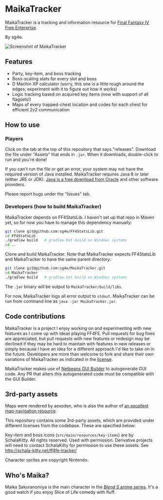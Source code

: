 # MaikaTracker

MaikaTracker is a tracking and information resource for [Final Fantasy IV Free Enterprise](http://ff4fe.com).

By sg4e.

![Screenshot of MaikaTracker](MaikaTracker-screenshot.png)

## Features

* Party, key-item, and boss tracking
* Boss-scaling stats for every slot and boss
* D Machin XP calculator (sorry, this one is a little rough around the edges; experiment with it to figure out how it works)
* Logic tracking based on acquired key items (now with support of all flagsets!)
* Maps of every trapped-chest location and codes for each chest for efficient 2v2 communication

## How to use

### Players

Click on the tab at the top of this repository that says "releases". Download the file under "Assets" that ends in `.jar`. When it downloads, double-click to run and you're done!

If you can't run the file or get an error, your system may not have the required version of Java installed. MaikaTracker requires Java 8 or later (either JRE or JDK). [Java is a free download from Oracle](https://www.oracle.com/technetwork/java/javase/downloads/index.html) and other software providers.

Please report bugs under the "Issues" tab.

### Developers (how to build MaikaTracker)

MaikaTracker depends on FF4StatsLib. I haven't set up that repo in Maven yet, so for now you have to manage this dependency manually:

```sh
git clone git@github.com:sg4e/FF4StatsLib.git
cd FF4StatsLib
./gradlew build   # gradlew.bat build on Windows systems
cd ..
```

Clone and build MaikaTracker. Note that MaikaTracker expects FF4StatsLib and MaikaTracker to have the same parent directory:

```sh
git clone git@github.com:sg4e/MaikaTracker.git
cd MaikaTracker
./gradlew build   # gradlew.bat build on Windows systems
```

The `.jar` binary will be output to `MaikaTracker/build/libs`.

For now, MaikaTracker logs all error output to `stdout`. MaikaTracker can be run from command line as `java -jar MaikaTracker.jar`.

## Code contributions

MaikaTracker is a project I enjoy working on and experimenting with new features as I come up with ideas playing FF4FE. Pull requests for bug fixes are appreciated, but pull requests with new features or redesign may be declined if they may be hard to maintain with features in new releases or simply because I have an idea for a different approach I'd like to take on in the future. Developers are more than welcome to fork and share their own variations of MaikaTracker as indicated in the [license](https://github.com/sg4e/MaikaTracker/blob/master/LICENSE.txt).

MaikaTracker makes use of [Netbeans GUI Builder](https://netbeans.org/kb/docs/java/quickstart-gui.html) to autogenerate GUI code. Any PR that alters this autogenerated code must be compatible with the GUI Builder. 

## 3rd-party assets

Maps were rendered by aexoden, who is also the author of [an excellent map-navigation resource](https://ff4kb.aexoden.com/tools/map-viewer/).

This repository contains some 3rd-party assets, which are provided under different licenses from the codebase. These are specified below:

Key-item and boss icons (`src/main/resources/key-items`) are by SchalaKitty. All rights reserved. Used with permission. Derivative projects will need to contact SchalaKitty for permission to use these assets. See http://schala-kitty.net/ff4fe-tracker/

Character sprites are copyright Nintendo.

## Who's Maika?

Maika Sakuranomiya is the main character in the [*Blend S* anime series](https://myanimelist.net/anime/34618/Blend_S). It's a good watch if you enjoy Slice of Life comedy with fluff.
